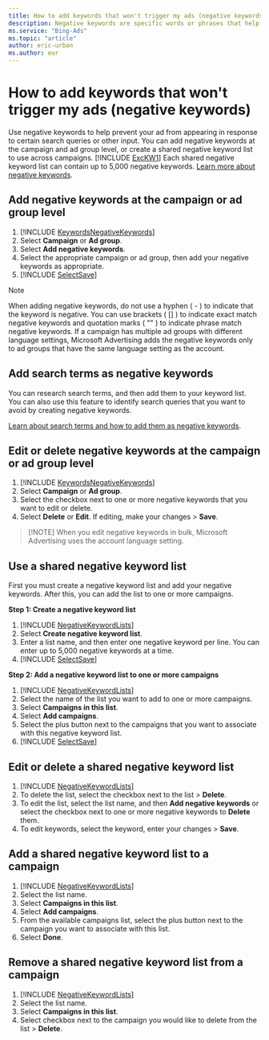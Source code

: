 ```yaml
---
title: How to add keywords that won't trigger my ads (negative keywords)
description: Negative keywords are specific words or phrases that help prevent your ad from showing to customers who are unlikely to click your ad.     They help filter out irrelevant traffic and, in turn, help increase click-through rate (CTR), ad position, and cost per click (CPC).
ms.service: "Bing-Ads"
ms.topic: "article"
author: eric-urban
ms.author: eur
---
```


# How to add keywords that won't trigger my ads (negative keywords)

Use negative keywords to help prevent your ad from appearing in response to certain search queries or other input. You can add negative keywords at the campaign and ad group level, or create a shared negative keyword list to use across campaigns. [!INCLUDE [ExcKW1](./includes/ExcKW1.md)] Each shared negative keyword list can contain up to 5,000 negative keywords. [Learn more about negative keywords](./hlp_BA_CONC_AboutNegativeKeywords.md).

## Add negative keywords at the campaign or ad group level

1. [!INCLUDE [KeywordsNegativeKeywords](./includes/KeywordsNegativeKeywords.md)]
1. Select **Campaign** or **Ad group**.
1. Select **Add negative keywords**.
1. Select the appropriate campaign or ad group, then add your negative keywords as appropriate.
1. [!INCLUDE [SelectSave](./includes/SelectSave.md)]

> [!NOTE]
> When adding negative keywords, do not use a hyphen ( - ) to indicate that the keyword is negative. You can use brackets ( [] ) to indicate exact match negative keywords and quotation marks ( "" ) to indicate phrase match negative keywords.
> If a campaign has multiple ad groups with different language settings, Microsoft Advertising adds the negative keywords only to ad groups that have the same language setting as the account.

## Add search terms as negative keywords

You can research search terms, and then add them to your keyword list. You can also use this feature to identify search queries that you want to avoid by creating negative keywords.

[Learn about search terms and how to add them as negative keywords](./hlp_BA_PROC_SearchTerm.md).

## Edit or delete negative keywords at the campaign or ad group level

1. [!INCLUDE [KeywordsNegativeKeywords](./includes/KeywordsNegativeKeywords.md)]
1. Select **Campaign** or **Ad group**.
1. Select the checkbox next to one or more negative keywords that you want to edit or delete.
1. Select **Delete** or **Edit**. If editing, make your changes > **Save**.
> 
> [!NOTE]
> When you edit negative keywords in bulk, Microsoft Advertising uses the account language setting.

## Use a shared negative keyword list

First you must create a negative keyword list and add your negative keywords. After this, you can add the list to one or more campaigns.

**Step 1: Create a negative keyword list**
1. [!INCLUDE [NegativeKeywordLists](./includes/NegativeKeywordLists.md)]
1. Select **Create negative keyword list**.
1. Enter a list name, and then enter one negative keyword per line. You can enter up to 5,000 negative keywords at a time.
1. [!INCLUDE [SelectSave](./includes/SelectSave.md)]

**Step 2: Add a negative keyword list to one or more campaigns**
1. [!INCLUDE [NegativeKeywordLists](./includes/NegativeKeywordLists.md)]
1. Select the name of the list you want to add to one or more campaigns.
1. Select **Campaigns in this list**.
1. Select **Add campaigns**.
1. Select the plus button next to the campaigns that you want to associate with this negative keyword list.
1. [!INCLUDE [SelectSave](./includes/SelectSave.md)]

## Edit or delete a shared negative keyword list

1. [!INCLUDE [NegativeKeywordLists](./includes/NegativeKeywordLists.md)]
1. To delete the list, select the checkbox next to the list > **Delete**.
1. To edit the list, select the list name, and then **Add negative keywords** or select the checkbox next to one or more negative keywords to **Delete** them.
1. To edit keywords, select the keyword, enter your changes > **Save**.

## Add a shared negative keyword list to a campaign

1. [!INCLUDE [NegativeKeywordLists](./includes/NegativeKeywordLists.md)]
1. Select the list name.
1. Select **Campaigns in this list**.
1. Select **Add campaigns**.
1. From the available campaigns list, select the plus button next to the campaign you want to associate with this list.
1. Select **Done**.

## Remove a shared negative keyword list from a campaign

1. [!INCLUDE [NegativeKeywordLists](./includes/NegativeKeywordLists.md)]
1. Select the list name.
1. Select **Campaigns in this list**.
1. Select checkbox next to the campaign you would like to delete from the list > **Delete**.


